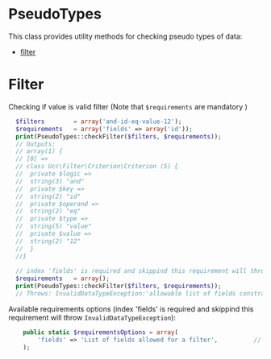 PseudoTypes
===
This class provides utility methods for checking pseudo types of data:

 * [filter](https://github.com/rybakdigital/ucc/blob/master/docs/PseudoTypes.md#filter)

Filter
====
Checking if value is valid filter (Note that `$requirements` are mandatory )
```php
  $filters        = array('and-id-eq-value-12');
  $requirements   = array('fields' => array('id'));
  print(PseudoTypes::checkFilter($filters, $requirements));
  // Outputs:
  // array(1) {
  // [0] =>
  // class Ucc\Filter\Criterion\Criterion (5) {
  //  private $logic =>
  //  string(3) "and"
  //  private $key =>
  //  string(2) "id"
  //  private $operand =>
  //  string(2) "eq"
  //  private $type =>
  //  string(5) "value"
  //  private $value =>
  //  string(2) "12"
  //  }
  //}
  
  // index 'fields' is required and skippind this requirement will throw `InvalidDataTypeException`
  $requirements   = array();
  print(PseudoTypes::checkFilter($filters, $requirements));
  // Throws: InvalidDataTypeException:'allowable list of fields constraint has not been specified for a filter'
```

Available requirements options (index 'fields' is required and skippind this requirement will throw `InvalidDataTypeException`):
```php
    public static $requirementsOptions = array(
        'fields' => 'List of fields allowed for a filter',          // Example: array('foo', 'bar')
    );
```
